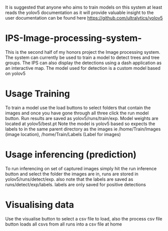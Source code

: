 
It is suggested that anyone who aims to train models on this system at least reads the yolov5 documentation as it will 
provide valuable insight to the user documentation can be found here https://github.com/ultralytics/yolov5 

# IPS-Image-processing-system-
This is the second half of my honors project the Image processing system. The system can currently be used to train a model to detect trees and tree groups.
The IPS can also display the detections using a dash application as an interactive map. The model used for detection is 
a custom model based on yolov5 

# Usage Training 
To train a model use the load buttons to select folders that contain the images and once you have gone through all three
click the run model button. Run results are saved as yolov5/runs/train/exp<run number>. Model weights are located at yolov5/best.pt
Note the model is yolov5 based so expects the labels to in the same parent directory as the 
images ie /home/Train/Images (image location), /home/Train/Labels (Label for images)


# Usage inferencing (prediction)
To run inferencing on set of captured images simply hit the run inference button and select the folder the images are in,
runs are stored in yolov5/runs/detect/exp<run number>. also note that the labels are saved as runs/detect/exp<runnumber>/labels.
labels are only saved for positive detections 

# Visualising data 
Use the visualise button to select a csv file to load, also the process csv file button loads all csvs from all runs into 
a csv file at home 
